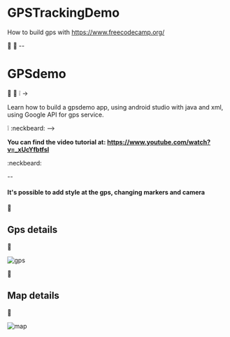 # GPSTrackingDemo
How to build gps with https://www.freecodecamp.org/


:dash:  :dash: -- <h1> GPSdemo </h1>  :dash: :dash:
 :grey_exclamation:  -> <p> Learn how to build a gpsdemo app, using android studio with java and xml, using Google API for gps service.</p>  :grey_exclamation:
    :neckbeard:   -->  <b><p> You can find the video tutorial at: https://www.youtube.com/watch?v=_xUcYfbtfsI </p></b>      :neckbeard:
       
       
   -- <h4> It's possible to add style at the gps, changing markers and camera </h4>
       
       
       
       
   :feet:      <h2> Gps details </h2>    :feet:
        
   ![gps](https://user-images.githubusercontent.com/54008916/114244360-b0fbbf80-9964-11eb-82a3-d8a8302da66e.PNG)
       
       
       
       
   :feet:    <h2> Map details </h2>     :feet:
                            
   ![map](https://user-images.githubusercontent.com/54008916/114244380-b9ec9100-9964-11eb-8af6-ca6fc458fd88.PNG)
       
                          
